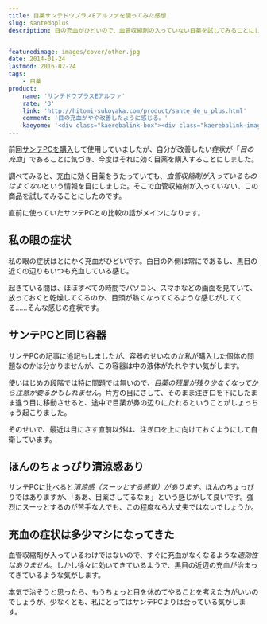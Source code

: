 ```yaml
---
title: 目薬サンテドウプラスEアルファを使ってみた感想
slug: santedoplus
description: 目の充血がひどいので、血管収縮剤の入っていない目薬を試してみることにしました。速効性はないものの、多少充血がマシになってきたような気がします。以前使ったサンテPCと比較すると、清涼感がやや感じられるのが大きな違いかなと思います。


featuredimage: images/cover/other.jpg
date: 2014-01-24
lastmod: 2016-02-24
tags: 
    - 目薬
product:
    name: 'サンテドウプラスEアルファ'
    rate: '3'
    link: 'http://hitomi-sukoyaka.com/product/sante_de_u_plus.html'
    comment: '目の充血がやや改善したように感じる。'
    kaeyome: '<div class="kaerebalink-box"><div class="kaerebalink-image"><a href="http://www.amazon.co.jp/exec/obidos/ASIN/B002SWI7RG/illusionspace-22/ref=nosim/" rel="nofollow" target="_blank"><img src="https://ecx.images-amazon.com/images/I/31VuLthKyDL._SL160_.jpg" style="border: none;" /></a></div><div class="kaerebalink-info"><div class="kaerebalink-name"><a href="http://www.amazon.co.jp/exec/obidos/ASIN/B002SWI7RG/illusionspace-22/ref=nosim/" rel="nofollow" target="_blank">【第3類医薬品】サンテドウプラスEアルファ 12mL</a><div class="kaerebalink-powered-date">posted with <a href="http://kaereba.com" rel="nofollow" target="_blank">カエレバ</a></div></div><div class="kaerebalink-detail"> 参天製薬 2007-10-10    </div><div class="kaerebalink-link1"><div class="shoplinkamazon"><a href="http://www.amazon.co.jp/gp/search?keywords=%83T%83%93%83e%83h%83E%83v%83%89%83XE%83A%83%8B%83t%83%40&__mk_ja_JP=%83J%83%5E%83J%83i&tag=illusionspace-22" rel="nofollow" target="_blank" title="アマゾン" >Amazonで購入</a></div><div class="shoplinkrakuten"><a href="http://hb.afl.rakuten.co.jp/hgc/0e95387f.f2aef20d.0e953880.25e412bd/?pc=http%3A%2F%2Fsearch.rakuten.co.jp%2Fsearch%2Fmall%2F%25E3%2582%25B5%25E3%2583%25B3%25E3%2583%2586%25E3%2583%2589%25E3%2582%25A6%25E3%2583%2597%25E3%2583%25A9%25E3%2582%25B9E%25E3%2582%25A2%25E3%2583%25AB%25E3%2583%2595%25E3%2582%25A1%2F-%2Ff.1-p.1-s.1-sf.0-st.A-v.2%3Fx%3D0%26scid%3Daf_ich_link_urltxt%26m%3Dhttp%3A%2F%2Fm.rakuten.co.jp%2F" rel="nofollow" target="_blank" title="楽天市場" >楽天市場で購入</a></div></div></div><div class="booklink-footer" style="clear: left"></div></div>'
---
```


前回<a href="https://wantit.gcreate.jp/santepc/" title="パソコンの画面をよく見る人にきく目薬、サンテPCを試す。">サンテPCを購入</a>して使用していましたが、自分が改善したい症状が「<em>目の充血</em>」であることに気づき、今度はそれに効く目薬を購入することにしました。

調べてみると、充血に効く目薬をうたっていても、<em>血管収縮剤が入っているものはよくない</em>という情報を目にしました。そこで血管収縮剤が入っていない、この商品を試してみることにしたのです。

直前に使っていたサンテPCとの比較の話がメインになります。


## 私の眼の症状


私の眼の症状はとにかく充血がひどいです。白目の外側は常にであるし、黒目の近くの辺りもいつも充血している感じ。

起きている間は、ほぼすべての時間でパソコン、スマホなどの画面を見ていて、放っておくと乾燥してくるのか、目頭が熱くなってくるような感じがしてくる……そんな感じの症状です。


## サンテPCと同じ容器


サンテPCの記事に追記もしましたが、容器のせいなのか私が購入した個体の問題なのかは分かりませんが、この容器は中の液体がたれやすい気がします。

使いはじめの段階では特に問題では無いので、<em>目薬の残量が残り少なくなってから注意が要るかもしれません</em>。片方の目にさして、そのまま注ぎ口を下にしたまま違う目に移動させると、途中で目薬が鼻の辺りにたれるということがしょっちゅう起こりました。

そのせいで、最近は目にさす直前以外は、注ぎ口を上に向けておくようにして自衛しています。


## ほんのちょっぴり清涼感あり


サンテPCに比べると<em>清涼感（スーッとする感覚）があります</em>。ほんのちょっぴりではありますが、「ああ、目薬さしてるなぁ」という感じがして良いです。強烈にスーッとするのが苦手な人でも、この程度なら大丈夫ではないでしょうか。


## 充血の症状は多少マシになってきた


血管収縮剤が入っているわけではないので、すぐに充血がなくなるような<em>速効性はありません</em>。しかし徐々に効いてきているようで、黒目の近辺の充血が治まってきているような気がします。

本気で治そうと思ったら、もうちょっと目を休めてやることを考えた方がいいのでしょうが、少なくとも、私にとってはサンテPCよりは合っている気がします。


  